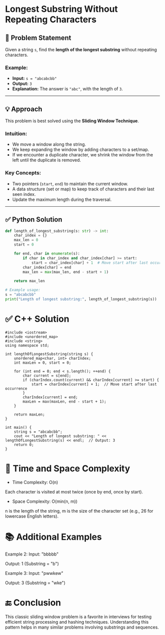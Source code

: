 # Longest Substring Without Repeating Characters

## 📝 Problem Statement

Given a string `s`, find the **length of the longest substring** without repeating characters.

### Example:

- **Input:** `s = "abcabcbb"`
- **Output:** `3`
- **Explanation:** The answer is `"abc"`, with the length of `3`.

---

## 💡 Approach

This problem is best solved using the **Sliding Window Technique**.

### Intuition:
- We move a window along the string.
- We keep expanding the window by adding characters to a set/map.
- If we encounter a duplicate character, we shrink the window from the left until the duplicate is removed.

### Key Concepts:
- Two pointers (`start`, `end`) to maintain the current window.
- A data structure (set or map) to keep track of characters and their last seen index.
- Update the maximum length during the traversal.

---

## ✅ Python Solution

```python
def length_of_longest_substring(s: str) -> int:
    char_index = {}
    max_len = 0
    start = 0

    for end, char in enumerate(s):
        if char in char_index and char_index[char] >= start:
            start = char_index[char] + 1  # Move start after last occurrence
        char_index[char] = end
        max_len = max(max_len, end - start + 1)
    
    return max_len

# Example usage:
s = "abcabcbb"
print("Length of longest substring:", length_of_longest_substring(s))  # Output: 3
```
# ✅ C++ Solution
```
#include <iostream>
#include <unordered_map>
#include <string>
using namespace std;

int lengthOfLongestSubstring(string s) {
    unordered_map<char, int> charIndex;
    int maxLen = 0, start = 0;

    for (int end = 0; end < s.length(); ++end) {
        char current = s[end];
        if (charIndex.count(current) && charIndex[current] >= start) {
            start = charIndex[current] + 1;  // Move start after last occurrence
        }
        charIndex[current] = end;
        maxLen = max(maxLen, end - start + 1);
    }

    return maxLen;
}

int main() {
    string s = "abcabcbb";
    cout << "Length of longest substring: " << lengthOfLongestSubstring(s) << endl;  // Output: 3
    return 0;
}
```
# 📌 Time and Space Complexity
- Time Complexity: O(n)

Each character is visited at most twice (once by end, once by start).

- Space Complexity: O(min(n, m))

n is the length of the string, m is the size of the character set (e.g., 26 for lowercase English letters).

# 📚 Additional Examples
Example 2:
Input: "bbbbb"

Output: 1 (Substring = "b")

Example 3:
Input: "pwwkew"

Output: 3 (Substring = "wke")

# 🔚 Conclusion
This classic sliding window problem is a favorite in interviews for testing efficient string processing and hashing techniques. Understanding this pattern helps in many similar problems involving substrings and sequences.